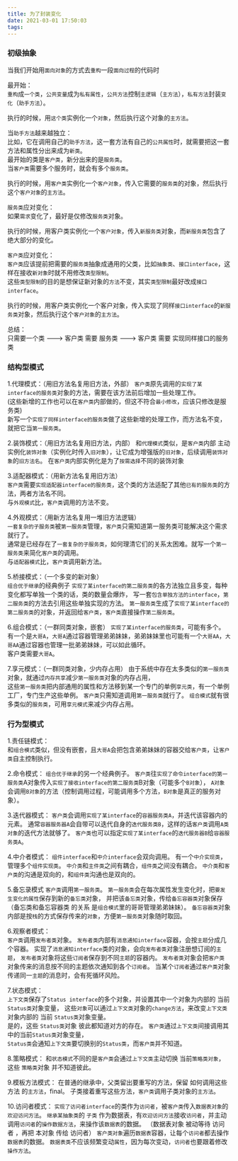```yaml
---
title: 为了封装变化
date: 2021-03-01 17:50:03
tags:
---
```

### 初级抽象

当我们开始用`面向对象`的方式去`重构`一段`面向过程`的代码时

最开始：   
`重构`成`一个类`，`公共变量`成为`私有属性`，`公共方法`控制`主逻辑`（`主方法`），`私有方法`封装`变化`（`助手方法`）。   

执行的时候，用`这个类`实例化一个`对象`，然后执行这个对象的`主方法`。  

当`助手方法`越来越独立：   
比如，它在调用自己的`助手方法`，这一套方法有自己的`公共属性`时，就需要把这一套方法和属性分出来成为`新类`。   
最开始的类是`客户类`，新分出来的是`服务类`。  
当`客户类`需要多个服务时，就会有多个`服务类`。  

执行的时候，用`客户类`实例化一个`客户对象`，传入它需要的`服务类`的对象，然后执行这个`客户对象`的`主方法`。

`服务类`应对变化：   
如果`需求`变化了，最好是仅修改`服务类`对象。   

执行的时候，用客户类实例化一个`客户对象`，传入`新服务类`对象，而`新服务类`包含了绝大部分的变化。  

`客户类`应对变化：  
`客户类`应该提前把需要的`服务类`抽象成通用的父类，比如`抽象类`、`接口interface`，这样在接收`新对象`时就不用修改`类型限制`。  
这些`类型限制`的目的是想保证新对象的`方法`不变，其实`类型限制`最好改成`接口interface`。  

执行的时候，用客户类实例化一个客户对象，传入实现了同样`接口interface`的`新服务类`对象，然后执行这个`客户对象`的`主方法`。  


总结：  
只需要一个类 ---> 客户类 需要 服务类 ---> 客户类 需要 实现同样接口的服务类

### 结构型模式

1.代理模式：（用旧方法名复用旧方法，外部）
`客户类`原先调用的`实现了某interface的服务类`对象的方法，需要在该方法前后增加一些处理工作。   
(这些新增的工作也可以在`客户类`内部做的，但这不符合`最小修改`，应该只修改是服务类)   
新写一个`实现了同样interface的服务类`做了这些新增的处理工作，而方法名不变，就把它当`第一服务类`。

2.装饰模式：（用旧方法名复用旧方法，内部）
和`代理模式`类似，是`客户类`内部 主动实例化`装饰对象`（实例化时传入`旧对象`），让它成为增强版的`旧对象`，后续调用`装饰对象`的`旧方法名`。
在`客户类`内部实例化是为了`按需选择`不同的装饰对象

3.适配器模式：（用新方法名复用旧方法）    
`客户类`需要`实现适配器interface的服务类`，这个类的方法适配了其他`已有的服务类`的方法，两者方法名不同。   
与`外观模式`比，`客户类`调用的方法不变。
 
4.外观模式：（用新方法名复用一堆旧方法逻辑）    
`一套复杂的子服务类`被`第一服务类`管理，`客户类`只需知道第一服务类可能解决这个需求就行了。   
通常是已经存在了`一套复杂的子服务类`，如何理清它们的关系太困难。就写一个`第一服务类`来简化`客户类`的调用。   
与`适配器模式`比，`客户类`调用新方法。

5.桥接模式：（一个多变的新对象）  
`组合优于继承`的经典例子
`实现了某interface的第二服务类`的各方法独立且多变，每种变化都写单独一个类的话，类的数量会爆炸，
写一套`包含单独方法的interface`，`第二服务类`的方法去引用这些单独实现的方法。
`第一服务类`生成了`实现了某interface的第二服务类`的对象，并返回给`客户类`，`客户类`直接操作`第二服务类`。  

6.组合模式：（一群同类对象，嵌套）
`实现了某interface的服务类`，可能有多个。   
有一个是`大哥A`，`大哥A`通过容器管理弟弟妹妹，弟弟妹妹里也可能有一个`大哥AA`，`大哥AA`通过容器也管理一批弟弟妹妹，可以如此循环。   
客户类需要`大哥A`。   

7.享元模式：（一群同类对象，少内存占用） 
由于系统中存在太多类似的`第一服务类`对象，就通过`内存共享`减少`第一服务类`对象的内存占用，   
这些`第一服务类`把内部通用的属性和方法移到某一个专门的单例`享元类`，有一个单例工厂，专门生产这些单例。
`客户类`只需知道调用`第一服务类`就行了。
`组合模式`就有很多类似的`服务类`，可用`享元模式`来减少内存占用。

### 行为型模式

1.责任链模式：  
和`组合模式`类似，但没有嵌套，且`大哥A`会把包含弟弟妹妹的容器交给`客户类`，让`客户类`自主控制执行。  

2.命令模式：
`组合优于继承`的另一个经典例子。
`客户类`往`实现了命令interface的第一服务类`A对象传入`实现了接收interface的第二服务类`B对象（可能多个`B对象`），
`A对象`会调用`B对象`的方法（控制调用过程，可能调用多个方法，`B对象`是真正的服务对象）。

3.迭代器模式：
`客户类`会调用`实现了某interface`的`容器服务类A`，并迭代该容器内的元素。
通常`容器服务器A`会自带可以迭代自身的`迭代服务类B`，这样的话`客户类`调用`A类对象`的迭代方法就够了。
`客户类`也可以指定`实现了某interface`的`迭代服务器B`给`容器服务类A`。

4.中介者模式：
`组件interface`和`中介interface`会双向调用。
有一个`中介实现类`，管理多个`组件实现类`。
`中介类`和`主件类`之间有耦合，`组件类`之间没有耦合。
`中介类`和`客户类`的沟通是双向的，和`组件类`沟通也是双向的。

5.备忘录模式
`客户类`调用`第一服务类`。
`第一服务类`会在每次属性发生变化时，把`要发生变化的属性`保存到新的`备忘类`对象，
并把该`备忘类`对象，传给`备忘容器类`对象保存（备忘类和备忘容器类 的关系 是`组合模式`里的哥哥管理弟弟妹妹）。
`备忘容器类`对象内部是按`栈`的方式保存传来的`对象`，方便`第一服务类`对象随时取回。

6.观察者模式：   
`客户类`调用`发布者类`对象。
`发布者类`内部有`消息通知interface`容器，会按`主题`分成几个容器。
实现了`消息通知interface`类的对象，会向`发布者类`对象注册想订阅的`主题`，
`发布者类`对象将这些`订阅者`保存到不同`主题`的容器内。
`发布者类`对象会把`客户类`对象传来的消息按不同的主题依次通知到各个`订阅者`。
当某个`订阅者`通过`客户类`对象传递同一`主题`的消息时，会有死循环风险。

7.状态模式：   
`上下文类`保存了`Status interface`的多个对象，并设置其中一个对象为内部的 当前 `Status类`对象变量，
这些`对象`可以通过`上下文类`对象的`change方法`，来改变`上下文类`对象内部的 当前 `Status类`对象变量。   
是的，这些 `Status类`对象 彼此都知道对方的存在。
`客户类`通过`上下文类`间接调用其中的当前`Status类`对象变量，  
`Status类`会通知`上下文类`要切换别的`Status类`，而`客户类`并不知道。   

8.策略模式：
和`状态模式`不同的是`客户类`会通过`上下文类`主动切换 当前`策略类对象`，
这些 `策略类`对象 并不知道彼此。

9.模板方法模式：
在普通的继承中，父类留出要重写的方法，保留 如何调用这些方法 的`主方法`，final。
子类接着重写这些方法，`客户类`调用子类对象的`主方法`。

10.访问者模式：
`实现了访问者interface`的类作为`访问者`，被`客户类`传入`数据表对象`的`欢迎访问方法`。
`继承某抽象类`的 `子类` 作为数据表，有`欢迎访问方法`接收`访问者`，并主动调用`访问者`的`操作数据方法`，来操作该`数据表`的数据。
（数据表对象 被动等待 访问者 ，再把 本对象 传给 访问者）
`客户类对象`遍历`数据表`容器，让每个`访问者`都去操作`数据表`的数据。
`数据表类`不应该频繁变动`属性`，因为每次变动，`访问者`也要跟着修改`操作方法`。




























